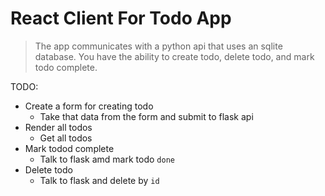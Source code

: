 # React Client For Todo App

> The app communicates with a python api that uses an sqlite database. You have the ability to create todo, delete todo, and mark todo complete.

TODO:

- Create a form for creating todo
  - Take that data from the form and submit to flask api
- Render all todos
  - Get all todos
- Mark todod complete
  - Talk to flask amd mark todo `done`
- Delete todo
  - Talk to flask and delete by `id`

